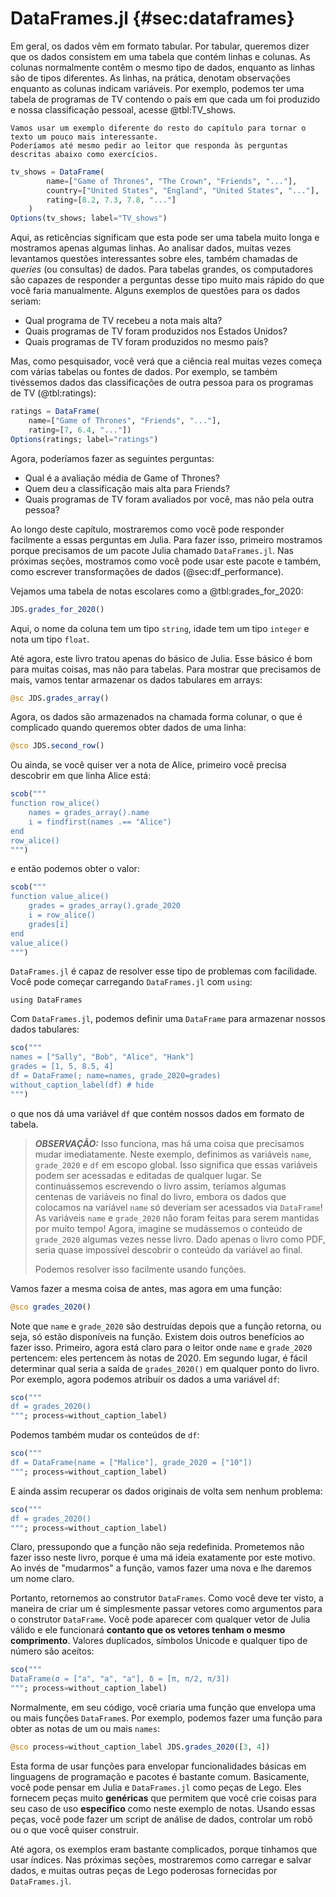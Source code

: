 # DataFrames.jl {#sec:dataframes}

Em geral, os dados vêm em formato tabular.
Por tabular, queremos dizer que os dados consistem em uma tabela que contém linhas e colunas.
As colunas normalmente contêm o mesmo tipo de dados, enquanto as linhas são de tipos diferentes.
As linhas, na prática, denotam observações enquanto as colunas indicam variáveis.
Por exemplo, podemos ter uma tabela de programas de TV contendo o país em que cada um foi produzido e nossa classificação pessoal, acesse @tbl:TV_shows.

```{=comment}
Vamos usar um exemplo diferente do resto do capítulo para tornar o texto um pouco mais interessante.
Poderíamos até mesmo pedir ao leitor que responda às perguntas descritas abaixo como exercícios.
```

```jl
tv_shows = DataFrame(
        name=["Game of Thrones", "The Crown", "Friends", "..."],
        country=["United States", "England", "United States", "..."],
        rating=[8.2, 7.3, 7.8, "..."]
    )
Options(tv_shows; label="TV_shows")
```

Aqui, as reticências significam que esta pode ser uma tabela muito longa e mostramos apenas algumas linhas.
Ao analisar dados, muitas vezes levantamos questões interessantes sobre eles, também chamadas de _queries_ (ou consultas) de dados.
Para tabelas grandes, os computadores são capazes de responder a  perguntas desse tipo muito mais rápido do que você faria manualmente.
Alguns exemplos de questões para os dados seriam:

- Qual programa de TV recebeu a nota mais alta?
- Quais programas de TV foram produzidos nos Estados Unidos?
- Quais programas de TV foram produzidos no mesmo país?

Mas, como pesquisador, você verá que a ciência real muitas vezes começa com várias tabelas ou fontes de dados.
Por exemplo, se também tivéssemos dados das classificações de outra pessoa para os programas de TV (@tbl:ratings):

```jl
ratings = DataFrame(
    name=["Game of Thrones", "Friends", "..."],
    rating=[7, 6.4, "..."])
Options(ratings; label="ratings")
```

Agora, poderíamos fazer as seguintes perguntas:

- Qual é a avaliação média de Game of Thrones?
- Quem deu a classificação mais alta para Friends?
- Quais programas de TV foram avaliados por você, mas não pela outra pessoa?

Ao longo deste capítulo, mostraremos como você pode responder facilmente a essas perguntas em Julia.
Para fazer isso, primeiro mostramos porque precisamos de um pacote Julia chamado `DataFrames.jl`.
Nas próximas seções, mostramos como você pode usar este pacote e também, como escrever transformações de dados (@sec:df_performance).

Vejamos uma tabela de notas escolares como a @tbl:grades_for_2020:

```jl
JDS.grades_for_2020()
```

Aqui, o nome da coluna tem um tipo `string`, idade tem um tipo `integer` e nota um tipo `float`.

Até agora, este livro tratou apenas do básico de Julia.
Esse básico é bom para muitas coisas, mas não para tabelas.
Para mostrar que precisamos de mais, vamos tentar armazenar os dados tabulares em arrays:

```jl
@sc JDS.grades_array()
```

Agora, os dados são armazenados na chamada forma colunar, o que é complicado quando queremos obter dados de uma linha:

```jl
@sco JDS.second_row()
```

Ou ainda, se você quiser ver a nota de Alice, primeiro você precisa descobrir em que linha Alice está:

```jl
scob("""
function row_alice()
    names = grades_array().name
    i = findfirst(names .== "Alice")
end
row_alice()
""")
```

e então podemos obter o valor:

```jl
scob("""
function value_alice()
    grades = grades_array().grade_2020
    i = row_alice()
    grades[i]
end
value_alice()
""")
```

`DataFrames.jl` é capaz de resolver esse tipo de problemas com facilidade.
Você pode começar carregando `DataFrames.jl` com `using`:

```
using DataFrames
```

Com `DataFrames.jl`, podemos definir uma `DataFrame` para armazenar nossos dados tabulares:

```jl
sco("""
names = ["Sally", "Bob", "Alice", "Hank"]
grades = [1, 5, 8.5, 4]
df = DataFrame(; name=names, grade_2020=grades)
without_caption_label(df) # hide
""")
```

o que nos dá uma variável `df` que contém nossos dados em formato de tabela.

> **_OBSERVAÇÃO:_**
> Isso funciona, mas há uma coisa que precisamos mudar imediatamente.
> Neste exemplo, definimos as variáveis `name`, `grade_2020` e `df` em escopo global.
> Isso significa que essas variáveis podem ser acessadas e editadas de qualquer lugar.
> Se continuássemos escrevendo o livro assim, teríamos algumas centenas de variáveis no final do livro, embora os dados que colocamos na variável `name` só deveriam ser acessados via `DataFrame`!
> As variáveis `name` e `grade_2020` não foram feitas para serem mantidas por muito tempo!
> Agora, imagine se mudássemos o conteúdo de `grade_2020` algumas vezes nesse livro.
> Dado apenas o livro como PDF, seria quase impossível descobrir o conteúdo da variável ao final.
>
> Podemos resolver isso facilmente usando funções.

Vamos fazer a mesma coisa de antes, mas agora em uma função:

```jl
@sco grades_2020()
```

Note que `name` e `grade_2020` são destruídas depois que a função retorna, ou seja, só estão disponíveis na função.
Existem dois outros benefícios ao fazer isso.
Primeiro, agora está claro para o leitor onde `name` e `grade_2020` pertencem: eles pertencem às notas de 2020.
Em segundo lugar, é fácil determinar qual seria a saída de `grades_2020()` em qualquer ponto do livro.
Por exemplo, agora podemos atribuir os dados a uma variável `df`:

```jl
sco("""
df = grades_2020()
"""; process=without_caption_label)
```

Podemos também mudar os conteúdos de `df`:

```jl
sco("""
df = DataFrame(name = ["Malice"], grade_2020 = ["10"])
"""; process=without_caption_label)
```

E ainda assim recuperar os dados originais de volta sem nenhum problema:

```jl
sco("""
df = grades_2020()
"""; process=without_caption_label)
```

Claro, pressupondo que a função não seja redefinida.
Prometemos não fazer isso neste livro, porque é uma má ideia exatamente por este motivo.
Ao invés de "mudarmos" a função, vamos fazer uma nova e lhe daremos um nome claro.

Portanto, retornemos ao construtor `DataFrames`.
Como você deve ter visto, a maneira de criar um é simplesmente passar vetores como argumentos para o construtor `DataFrame`.
Você pode aparecer com qualquer vetor de Julia válido e ele funcionará **contanto que os vetores tenham o mesmo comprimento**.
Valores duplicados, símbolos Unicode e qualquer tipo de número são aceitos:

```jl
sco("""
DataFrame(σ = ["a", "a", "a"], δ = [π, π/2, π/3])
"""; process=without_caption_label)
```

Normalmente, em seu código, você criaria uma função que envelopa uma ou mais funções `DataFrame`s.
Por exemplo, podemos fazer uma função para obter as notas de um ou mais `names`:

```jl
@sco process=without_caption_label JDS.grades_2020([3, 4])
```

Esta forma de usar funções para envelopar funcionalidades básicas em linguagens de programação e pacotes é bastante comum.
Basicamente, você pode pensar em Julia e `DataFrames.jl` como peças de Lego.
Eles fornecem peças muito **genéricas** que permitem que você crie coisas para seu caso de uso **específico** como neste exemplo de notas.
Usando essas peças, você pode fazer um script de análise de dados, controlar um robô ou o que você quiser construir.

Até agora, os exemplos eram bastante complicados, porque tínhamos que usar índices.
Nas próximas seções, mostraremos como carregar e salvar dados, e muitas outras peças de Lego poderosas fornecidas por `DataFrames.jl`.
